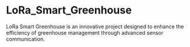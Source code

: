 # LoRa_Smart_Greenhouse
LoRa Smart Greenhouse is an innovative project designed to enhance the efficiency of greenhouse management through advanced sensor communication.
